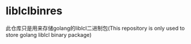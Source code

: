 # liblclbinres
此仓库只是用来存储golang的liblcl二进制包(This repository is only used to store golang liblcl binary package)
